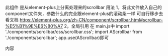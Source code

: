 此组件 是从element-plus上分离处理来的scrollbar
用法
1，将此文件放入自己的component文件夹，参数什么的完全跟element-plus的滚动条一样 可自行移步去看文档
https://element-plus.org/zh-CN/component/scrollbar.html#scrollbar-%E5%B1%9E%E6%80%A7
2，全局引用
在 main.js中
import './components/scrollbar/css/scrollbar.css';
import AScrollbar from './components/scrollbar';
app.use(AScrollbar)即可

<a-scrollbar>
    <div>内容</div>
</a-scrollbar>